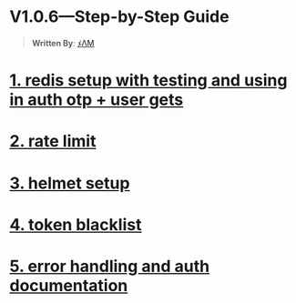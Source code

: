 # V1.0.6—Step-by-Step Guide

> **Written By**: [ﾒΛM](https://github.com/Subham-Maity)

# [1. redis setup with testing and using in auth otp + user gets](https://github.com/Subham-Maity/scalable_server_architecture/commit/48a95815aa258391697ce82f87092302c5f2489e) 

# [2. rate limit](https://github.com/Subham-Maity/scalable_server_architecture/commit/006e57bad5d11cf085099c77a2254b05356b9a96)

# [3. helmet setup](https://github.com/Subham-Maity/scalable_server_architecture/commit/8741e42fcc4e58fc1aed54fcbc6371e4ba6fbd91)

# [4. token blacklist ](https://github.com/Subham-Maity/scalable_server_architecture/commit/6d93dcccd46b3a040b7400059b491986500ef2db)

# [5. error handling and auth documentation  ]()